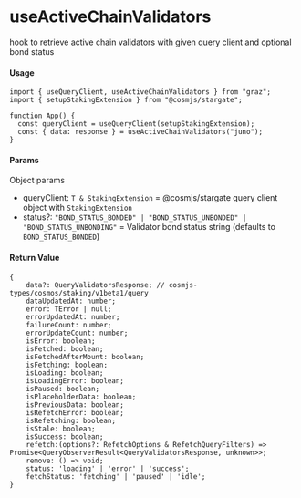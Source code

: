 # useActiveChainValidators

hook to retrieve active chain validators with given query client and optional bond status

#### Usage

```tsx
import { useQueryClient, useActiveChainValidators } from "graz";
import { setupStakingExtension } from "@cosmjs/stargate";

function App() {
  const queryClient = useQueryClient(setupStakingExtension);
  const { data: response } = useActiveChainValidators("juno");
}
```

#### Params

Object params

- queryClient: `T & StakingExtension` = @cosmjs/stargate query client object with `StakingExtension`
- status?: `"BOND_STATUS_BONDED" | "BOND_STATUS_UNBONDED" | "BOND_STATUS_UNBONDING"` = Validator bond status string (defaults to `BOND_STATUS_BONDED`)

#### Return Value

```tsx
{
    data?: QueryValidatorsResponse; // cosmjs-types/cosmos/staking/v1beta1/query
    dataUpdatedAt: number;
    error: TError | null;
    errorUpdatedAt: number;
    failureCount: number;
    errorUpdateCount: number;
    isError: boolean;
    isFetched: boolean;
    isFetchedAfterMount: boolean;
    isFetching: boolean;
    isLoading: boolean;
    isLoadingError: boolean;
    isPaused: boolean;
    isPlaceholderData: boolean;
    isPreviousData: boolean;
    isRefetchError: boolean;
    isRefetching: boolean;
    isStale: boolean;
    isSuccess: boolean;
    refetch:(options?: RefetchOptions & RefetchQueryFilters) => Promise<QueryObserverResult<QueryValidatorsResponse, unknown>>;
    remove: () => void;
    status: 'loading' | 'error' | 'success';
    fetchStatus: 'fetching' | 'paused' | 'idle';
}
```
